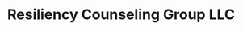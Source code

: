---
title: Resiliency Counseling Group LLC
description: The Resiliency Counseling Group was created as a safe space for clients to confidentially work through issues that negatively impact their lives.  At Resiliency Counseling Group, we believe lasting, satisfying change happens when people are equipped with effective coping skills and have a safe environment to process life's challenges. All diverse groups are welcome, including the LGBT community, the arts community, and the underprivileged. Our unique approach to blending talk therapy with real-life practical solutions and techniques makes therapy highly effective, meaningful, and enjoyable. We look forward to learning more about your journey and how we can help you create the life you want.
company_logo: company-logo-large.webp
layout: about-company
---